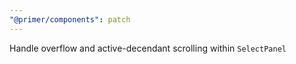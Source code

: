 ```yaml
---
"@primer/components": patch
---
```


Handle overflow and active-decendant scrolling within `SelectPanel`
